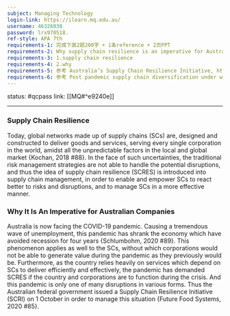 ```yaml
---
subject: Managing Technology
login-link: https://ilearn.mq.edu.au/
username: 46326030
password: lrx970518.
ref-style: APA 7th
requirements-1: 完成下面2题200字 + 1条reference + 2页PPT
requirements-2: Why supply chain resilience is an imperative for Australian companies
requirements-3: 1.supply chain resilience
requirements-4: 2.why
requirements-5: 参考 Australia’s Supply Chain Resilience Initiative, https://www.futurefoodsystems.com.au/byte/australias-supply-chain-resilience-initiative-survey-closes-friday/
requirements-6: 参考 Post pandemic supply chain diversification under way, https://www.afr.com/politics/federal/post-pandemic-supply-chain-diversification-under-way-20201118-p56fqj
---
```

status: #qcpass
link: [[MQ#^e9240e]]

---

### Supply Chain Resilience

Today, global networks made up of supply chains (SCs) are, designed and constructed to deliver goods and services,  serving every single corporation in the world, amidst all the unpredictable factors in the local and global market {Kochan, 2018 #88}. In the face of such uncertainties, the traditional risk management strategies are not able to handle the potential disruptions, and thus the idea of supply chain resilience (SCRES) is introduced into supply chain management, in order to enable and empower SCs to react better to risks and disruptions, and to manage SCs in a more effective manner.

### Why It Is An Imperative for Australian Companies

Australia is now facing the COVID-19 pandemic. Causing a tremendous wave of unemployment, this pandemic has shrank the economy which have avoided recession for four years {Schlumbohm, 2020 #89}. This phenomenon applies as well to the SCs, without which corporations would not be able to generate value during the pandemic as they previously would be. Furthermore, as the country relies heavily on services which depend on SCs to deliver efficiently and effectively, the pandemic has demanded SCRES if the country and corporations are to function during the crisis. And this pandemic is only one of many disruptions in various forms. Thus the Australian federal government issued a Supply Chain Resilience Initiative (SCRI) on 1 October in order to manage this situation {Future Food Systems, 2020 #85}.